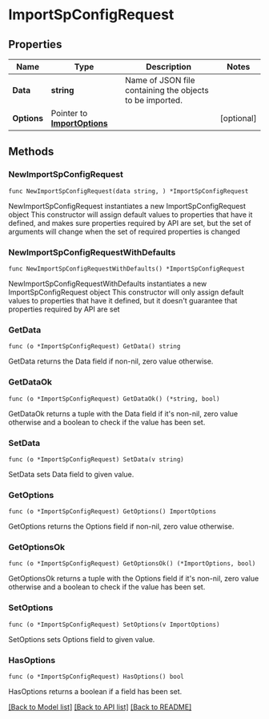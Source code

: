 # ImportSpConfigRequest

## Properties

Name | Type | Description | Notes
------------ | ------------- | ------------- | -------------
**Data** | **string** | Name of JSON file containing the objects to be imported. | 
**Options** | Pointer to [**ImportOptions**](ImportOptions.md) |  | [optional] 

## Methods

### NewImportSpConfigRequest

`func NewImportSpConfigRequest(data string, ) *ImportSpConfigRequest`

NewImportSpConfigRequest instantiates a new ImportSpConfigRequest object
This constructor will assign default values to properties that have it defined,
and makes sure properties required by API are set, but the set of arguments
will change when the set of required properties is changed

### NewImportSpConfigRequestWithDefaults

`func NewImportSpConfigRequestWithDefaults() *ImportSpConfigRequest`

NewImportSpConfigRequestWithDefaults instantiates a new ImportSpConfigRequest object
This constructor will only assign default values to properties that have it defined,
but it doesn't guarantee that properties required by API are set

### GetData

`func (o *ImportSpConfigRequest) GetData() string`

GetData returns the Data field if non-nil, zero value otherwise.

### GetDataOk

`func (o *ImportSpConfigRequest) GetDataOk() (*string, bool)`

GetDataOk returns a tuple with the Data field if it's non-nil, zero value otherwise
and a boolean to check if the value has been set.

### SetData

`func (o *ImportSpConfigRequest) SetData(v string)`

SetData sets Data field to given value.


### GetOptions

`func (o *ImportSpConfigRequest) GetOptions() ImportOptions`

GetOptions returns the Options field if non-nil, zero value otherwise.

### GetOptionsOk

`func (o *ImportSpConfigRequest) GetOptionsOk() (*ImportOptions, bool)`

GetOptionsOk returns a tuple with the Options field if it's non-nil, zero value otherwise
and a boolean to check if the value has been set.

### SetOptions

`func (o *ImportSpConfigRequest) SetOptions(v ImportOptions)`

SetOptions sets Options field to given value.

### HasOptions

`func (o *ImportSpConfigRequest) HasOptions() bool`

HasOptions returns a boolean if a field has been set.


[[Back to Model list]](../README.md#documentation-for-models) [[Back to API list]](../README.md#documentation-for-api-endpoints) [[Back to README]](../README.md)


